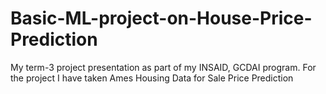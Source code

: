 # Basic-ML-project-on-House-Price-Prediction
My term-3 project presentation as part of my INSAID, GCDAI program.
For the project I have taken Ames Housing Data for Sale Price Prediction
